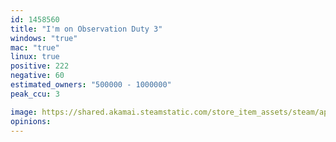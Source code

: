 ```yaml
---
id: 1458560
title: "I'm on Observation Duty 3"
windows: "true"
mac: "true"
linux: true
positive: 222
negative: 60
estimated_owners: "500000 - 1000000"
peak_ccu: 3

image: https://shared.akamai.steamstatic.com/store_item_assets/steam/apps/1458560/header.jpg?t=1726305174
opinions:
---
```

